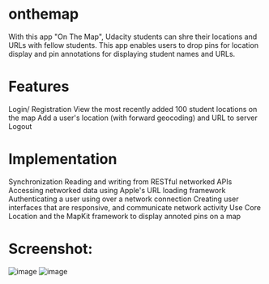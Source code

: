 # onthemap

With this app "On The Map", Udacity students can shre their locations and URLs with fellow students. 
This app enables users to drop pins for location display and pin annotations for displaying student names and URLs.

# Features
Login/ Registration
View the most recently added 100 student locations on the map
Add a user's location (with forward geocoding) and URL to server
Logout

# Implementation

Synchronization
Reading and writing from RESTful networked APIs
Accessing networked data using Apple's URL loading framework
Authenticating a user using over a network connection
Creating user interfaces that are responsive, and communicate network activity
Use Core Location and the MapKit framework to display annoted pins on a map

# Screenshot:
![image](https://cloud.githubusercontent.com/assets/13814618/25825788/1b3df4ba-33f9-11e7-87f1-097fab357c7e.png)
![image](https://cloud.githubusercontent.com/assets/13814618/25828440/054c242c-3405-11e7-9303-5f2d37aec80e.png)
